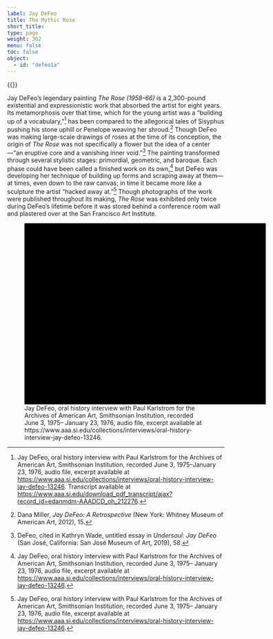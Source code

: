 ```yaml
---
label: Jay DeFeo
title: The Mythic Rose
short_title:
type: page
weight: 362
menu: false
toc: false
object:
  - id: "defeo1a"
---
```

{{<q-figure-group id="defeo1a, defeo3b" grid="2">}}

Jay DeFeo’s legendary painting *The Rose (1958–66)* is a 2,300-pound existential and expressionistic work that absorbed the artist for eight years. Its metamorphosis over that time, which for the young artist was a “building up of a vocabulary,”[^1] has been compared to the allegorical tales of Sisyphus pushing his stone uphill or Penelope weaving her shroud.[^2] Though DeFeo was making large-scale drawings of roses at the time of its conception, the origin of *The Rose* was not specifically a flower but the idea of a center—“an eruptive core and a vanishing inner void.”[^3] The painting transformed through several stylistic stages: primordial, geometric, and baroque. Each phase could have been called a finished work on its own,[^4] but DeFeo was developing her technique of building up forms and scraping away at them—at times, even down to the raw canvas; in time it became more like a sculpture the artist “hacked away at.”[^5] Though photographs of the work were published throughout its making, *The Rose* was exhibited only twice during DeFeo’s lifetime before it was stored behind a conference room wall and plastered over at the San Francisco Art Institute.

[^1]: Jay DeFeo, oral history interview with Paul Karlstrom for the Archives of American Art, Smithsonian Institution, recorded June 3, 1975–January 23, 1976, audio file, excerpt available at https://www.aaa.si.edu/collections/interviews/oral-history-interview-jay-defeo-13246. Transcript available at https://www.aaa.si.edu/download_pdf_transcript/ajax?record_id=edanmdm-AAADCD_oh_212276.

[^2]: Dana Miller, *Jay DeFeo: A Retrospective* (New York: Whitney Museum of American Art, 2012), 15.

[^3]: DeFeo, cited in Kathryn Wade, untitled essay in *Undersoul: Jay DeFeo* (San José, California: San José Museum of Art, 2019), 58.

[^4]: Jay DeFeo, oral history interview with Paul Karlstrom for the Archives of American Art, Smithsonian Institution, recorded June 3, 1975– January 23, 1976, audio file, excerpt available at https://www.aaa.si.edu/collections/interviews/oral-history-interview-jay-defeo-13246.

[^5]: Jay DeFeo, oral history interview with Paul Karlstrom for the Archives of American Art, Smithsonian Institution, recorded June 3, 1975– January 23, 1976, audio file, excerpt available at https://www.aaa.si.edu/collections/interviews/oral-history-interview-jay-defeo-13246.


<figure class="quire-figure">
<div class="wellcomePlayer" data-uri='record|?url=edanmdm:AAADCD_oh_212276&dzi=true&metadataFields=["content:freetext*"]' data-sequenceindex="0" data-config="/viewer/smithsonian-config.js" style="width:560px; height:420px; background-color: #000"></div>
<script type="text/javascript" id="embedWellcomePlayer" src="https://www.aaa.si.edu/viewer/build/wellcomeplayer/js/embed.js"></script>

<figcaption class="quire-figure__caption">
Jay DeFeo, oral history interview with Paul Karlstrom for the Archives of American Art, Smithsonian Institution, recorded June 3, 1975– January 23, 1976, audio file, excerpt available at https://www.aaa.si.edu/collections/interviews/oral-history-interview-jay-defeo-13246.
</figcaption>
</figure>
